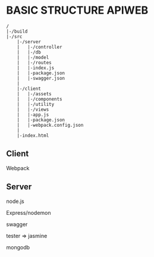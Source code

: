 # BASIC STRUCTURE APIWEB
```
/
|-/build
|-/src
    |-/server
    |   |-/controller
    |   |-/db
    |   |-/model
    |   |-/routes
    |   |-index.js
    |   |-package.json
    |   |-swagger.json
    |
    |-/client
    |   |-/assets
    |   |-/components
    |   |-/utility
    |   |-/views
    |   |-app.js
    |   |-package.json
    |   |-webpack.config.json
    |
    |-index.html
``` 

## Client

Webpack


## Server

node.js

Express/nodemon

swagger

tester => jasmine

mongodb
